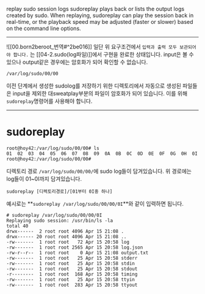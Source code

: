 replay sudo session logs
sudoreplay plays back or lists the output logs created by sudo.  When replaying, sudoreplay can play the session back in real-time, or the playback speed may be adjusted (faster or slower) based on the command line options.
***
![[00.born2beroot_번역#^2be016]]
일단 위 요구조건에서 `입력과 출력 모두 보관되어야 합니다.` 는 [[04-2.sudo(log파일)]]에서 구현을 완료한 상태입니다. input은 볼 수 있으나 output같은 경우에는 암호화가 되어 확인할 수 없습니다.
```
/var/log/sudo/00/00
```
이전 단계에서 생성한 sudolog를 저장하기 위한 디렉토리에서 자동으로 생성된 파일들은 input을 제외한 대sweatplay부분의 파일이 암호화가 되어 있습니다.
이를 위해 `sudoreplay`명령어를 사용해야 합니다.
***
# sudoreplay
```
root@hoy42:/var/log/sudo/00/00# ls
01  02	03  04	05  06	07  08	09  0A	0B  0C	0D  0E	0F  0G	0H  0I
root@hoy42:/var/log/sudo/00/00# 
```
디렉토리 경로 `/var/log/sudo/00/00/`에 sudo log들이 담겨있습니다.
위 경로에는 log들이 01~0I까지 담겨있습니다.
```
sudoreplay [디렉토리경로]/[01부터 0I중 하나]
```
예시로는 **`sudoreplay /var/log/sudo/00/00/0I`**와 같이 입력하면 됩니다.
```
# sudoreplay /var/log/sudo/00/00/0I
Replaying sudo session: /usr/bin/ls -la
total 40
drwx------  2 root root 4096 Apr 15 21:08 .
drwx------ 20 root root 4096 Apr 15 21:08 ..
-rw-------  1 root root   72 Apr 15 20:58 log
-rw-------  1 root root 2565 Apr 15 20:58 log.json
-rw-r--r--  1 root root    0 Apr 15 21:08 output.txt
-rw-------  1 root root   25 Apr 15 20:58 stderr
-rw-------  1 root root   25 Apr 15 20:58 stdin
-rw-------  1 root root   25 Apr 15 20:58 stdout
-r--------  1 root root  168 Apr 15 20:58 timing
-rw-------  1 root root   25 Apr 15 20:58 ttyin
-rw-------  1 root root  283 Apr 15 20:58 ttyout
```
